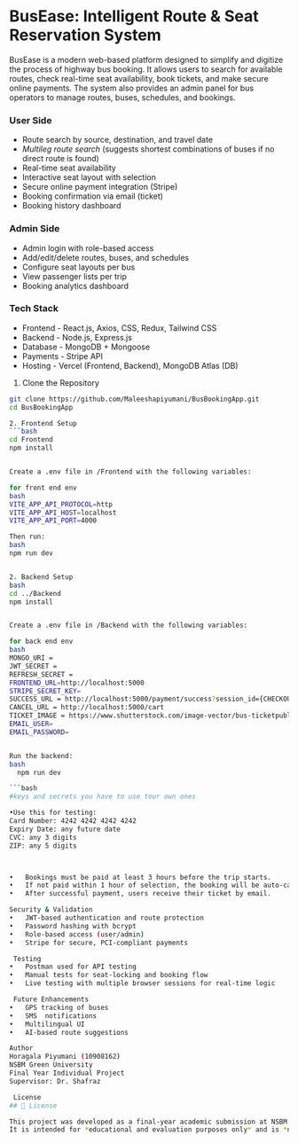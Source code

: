# BusEase: Intelligent Route & Seat Reservation System

BusEase is a modern web-based platform designed to simplify and digitize the process of highway bus booking. It allows users to search for available routes, check real-time seat availability, book tickets, and make secure online payments. The system also provides an admin panel for bus operators to manage routes, buses, schedules, and bookings.

 ### User Side

- Route search by source, destination, and travel date
- *Multileg route search* (suggests shortest combinations of buses if no direct route is found)
- Real-time seat availability
- Interactive seat layout with selection
- Secure online payment integration (Stripe)
- Booking confirmation via email (ticket)
- Booking history dashboard


 ### Admin Side
- Admin login with role-based access
- Add/edit/delete routes, buses, and schedules
- Configure seat layouts per bus
- View passenger lists per trip
- Booking analytics dashboard

 ### Tech Stack

-	Frontend  - React.js, Axios, CSS, Redux, Tailwind CSS      
-	Backend    - Node.js, Express.js       
-	Database   - MongoDB + Mongoose        
-	Payments   - Stripe API                
-	Hosting    - Vercel (Frontend, Backend), MongoDB Atlas (DB) 

 1. Clone the Repository
```bash
git clone https://github.com/Maleeshapiyumani/BusBookingApp.git
cd BusBookingApp

2. Frontend Setup
```bash
cd Frontend
npm install


Create a .env file in /Frontend with the following variables:

for front end env
bash
VITE_APP_API_PROTOCOL=http
VITE_APP_API_HOST=localhost
VITE_APP_API_PORT=4000

Then run: 
bash
npm run dev


2. Backend Setup
bash
cd ../Backend
npm install


Create a .env file in /Backend with the following variables:

for back end env
bash
MONGO_URI = 
JWT_SECRET = 
REFRESH_SECRET = 
FRONTEND_URL=http://localhost:5000
STRIPE_SECRET_KEY=
SUCCESS_URL = http://localhost:5000/payment/success?session_id={CHECKOUT_SESSION_ID}
CANCEL_URL = http://localhost:5000/cart
TICKET_IMAGE = https://www.shutterstock.com/image-vector/bus-ticketpublic-transport-side-view-600nw-2418862123.jpg
EMAIL_USER=
EMAIL_PASSWORD=


Run the backend:
bash
  npm run dev

```bash
#keys and secrets you have to use tour own ones

•Use this for testing:
Card Number: 4242 4242 4242 4242
Expiry Date: any future date
CVC: any 3 digits
ZIP: any 5 digits



•	Bookings must be paid at least 3 hours before the trip starts.
•	If not paid within 1 hour of selection, the booking will be auto-cancelled and the seat released.
•	After successful payment, users receive their ticket by email.

Security & Validation
•	JWT-based authentication and route protection
•	Password hashing with bcrypt
•	Role-based access (user/admin)
•	Stripe for secure, PCI-compliant payments

 Testing
•	Postman used for API testing
•	Manual tests for seat-locking and booking flow
•	Live testing with multiple browser sessions for real-time logic

 Future Enhancements
•	GPS tracking of buses
•	SMS  notifications
•	Multilingual UI
•	AI-based route suggestions

Author
Horagala Piyumani (10908162)
NSBM Green University
Final Year Individual Project 
Supervisor: Dr. Shafraz 

 License
## 📄 License

This project was developed as a final-year academic submission at NSBM Green University.  
It is intended for *educational and evaluation purposes only* and is *not licensed for commercial use*.
